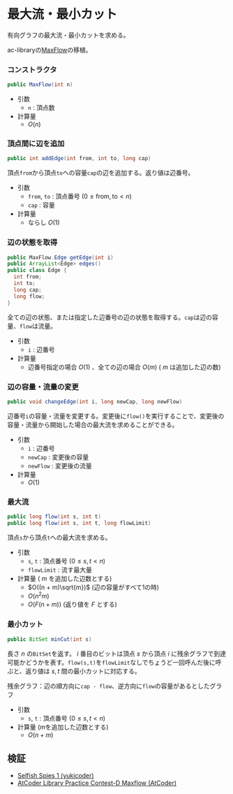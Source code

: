 # 最大流・最小カット
有向グラフの最大流・最小カットを求める。

ac-libraryの[MaxFlow](https://github.com/atcoder/ac-library/blob/master/document_ja/maxflow.md)の移植。

### コンストラクタ
```java
public MaxFlow(int n)
```
- 引数
  - `n` : 頂点数
- 計算量
  - $O(n)$

### 頂点間に辺を追加
```java
public int addEdge(int from, int to, long cap)
```
頂点`from`から頂点`to`への容量`cap`の辺を追加する。返り値は辺番号。
- 引数
  - `from`, `to` : 頂点番号 $(0 \le \mathrm{from}, \mathrm{to} \lt n)$
  - `cap` : 容量
- 計算量
  - ならし $O(1)$

### 辺の状態を取得
```java
public MaxFlow.Edge getEdge(int i)
public ArrayList<Edge> edges()
public class Edge {
  int from;
  int to;
  long cap;
  long flow;
}
```
全ての辺の状態、または指定した辺番号の辺の状態を取得する。`cap`は辺の容量、`flow`は流量。
- 引数
  - `i` : 辺番号
- 計算量
  - 辺番号指定の場合 $O(1)$ 、全ての辺の場合 $O(m)$  ( $m$ は追加した辺の数)

### 辺の容量・流量の変更
```java
public void changeEdge(int i, long newCap, long newFlow)
```
辺番号`i`の容量・流量を変更する。変更後に`flow()`を実行することで、変更後の容量・流量から開始した場合の最大流を求めることができる。
- 引数
  - `i` : 辺番号
  - `newCap` : 変更後の容量
  - `newFlow` : 変更後の流量
- 計算量
  - $O(1)$

### 最大流
```java
public long flow(int s, int t)
public long flow(int s, int t, long flowLimit)
```
頂点`s`から頂点`t`への最大流を求める。
- 引数
  - `s`, `t` : 頂点番号 $(0 \le s, t \lt n)$
  - `flowLimit` : 流す最大量
- 計算量 ( $m$ を追加した辺数とする)
  - $O((n + m)\sqrt{m})$ (辺の容量がすべて1の時)
  - $O(n^2m)$
  - $O(F(n + m))$ (返り値を $F$ とする)

### 最小カット
```java
public BitSet minCut(int s)
```
長さ $n$ の`BitSet`を返す。 $i$ 番目のビットは頂点 $s$ から頂点 $i$ に残余グラフで到達可能かどうかを表す。`flow(s,t)`を`flowLimit`なしでちょうど一回呼んだ後に呼ぶと、返り値は $s,t$ 間の最小カットに対応する。

残余グラフ：辺の順方向に`cap - flow`、逆方向に`flow`の容量があるとしたグラフ
- 引数
  - `s`, `t` : 頂点番号 $(0 \le s, t \lt n)$
- 計算量 ($m$を追加した辺数とする)
  - $O(n + m)$

## 検証
- [Selfish Spies 1 (yukicoder)](https://yukicoder.me/submissions/1104609)
- [AtCoder Library Practice Contest-D Maxflow (AtCoder)](https://atcoder.jp/contests/practice2/submissions/67575767)
